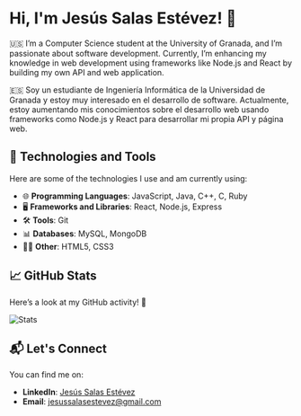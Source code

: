 # Hi, I'm Jesús Salas Estévez! 👋


🇺🇸 I’m a Computer Science student at the University of Granada, and I’m passionate about software development. Currently, I’m enhancing my knowledge in web development using frameworks like Node.js and React by building my own API and web application.

🇪🇸 Soy un estudiante de Ingeniería Informática de la Universidad de Granada y estoy muy interesado en el desarrollo de software. Actualmente, estoy aumentando mis conocimientos sobre el desarrollo web usando frameworks como Node.js y React para desarrollar mi propia API y página web.

## 🔧 Technologies and Tools

Here are some of the technologies I use and am currently using:

- 🌐 **Programming Languages**: JavaScript, Java, C++, C, Ruby
- 🖥️ **Frameworks and Libraries**: React, Node.js, Express
- 🛠️ **Tools**: Git
- 📊 **Databases**: MySQL, MongoDB
- 🧑‍💻 **Other**: HTML5, CSS3

## 📈 GitHub Stats

Here’s a look at my GitHub activity! 🚀

![Stats](https://github-readme-stats.vercel.app/api?username=JesusSalasEstevez&show_icons=true&hide_title=true&count_private=true&hide=prs&theme=radical)

## 📬 Let's Connect

You can find me on:

- **LinkedIn**: [Jesús Salas Estévez](https://www.linkedin.com/in/jes%C3%BAs-salas-est%C3%A9vez-96473a293/)
- **Email**: [jesussalasestevez@gmail.com](mailto:jesussalasestevez@gmail.com)


